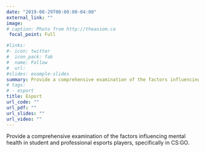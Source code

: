 ```yaml
---
date: "2019-08-29T00:00:00-04:00"
external_link: ""
image:
# caption: Photo from http://theaxiom.ca
 focal_point: Full

#links:
#- icon: twitter
#  icon_pack: fab
#  name: Follow
#  url: 
#slides: example-slides
summary: Provide a comprehensive examination of the factors influencing mental health in student and professional esports players.
# tags:
# - esport
title: Esport
url_code: ""
url_pdf: ""
url_slides: ""
url_video: ""
---
```


Provide a comprehensive examination of the factors influencing mental health in student and professional esports players, specifically in CS:GO.    



